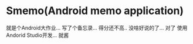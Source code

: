 # Smemo(Android memo application)
就是个Android大作业...
写了个备忘录...
得分还不高..
没啥好说的了...
对了
使用Andorid Studio开发...
就酱
